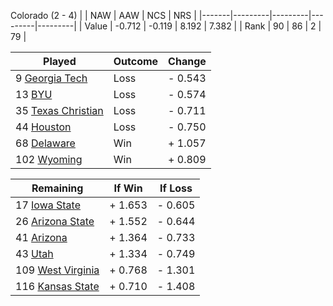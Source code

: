 Colorado (2 - 4)
|       |   NAW   |   AAW   |   NCS   |   NRS   |
|-------|---------|---------|---------|---------|
| Value |  -0.712 |  -0.119 |   8.192 |   7.382 |
| Rank  |      90 |      86 |       2 |      79 |

| Played                    | Outcome    |  Change  |
|---------------------------|------------|----------|
|   9 [Georgia Tech          ](GeorgiaTech)| Loss       | -  0.543 |
|  13 [BYU                   ](BYU)| Loss       | -  0.574 |
|  35 [Texas Christian       ](TexasChristian)| Loss       | -  0.711 |
|  44 [Houston               ](Houston)| Loss       | -  0.750 |
|  68 [Delaware              ](Delaware)| Win        | +  1.057 |
| 102 [Wyoming               ](Wyoming)| Win        | +  0.809 |

| Remaining                 |  If Win  |  If Loss |
|---------------------------|----------|----------|
|  17 [Iowa State            ](IowaState)| +  1.653 | -  0.605 |
|  26 [Arizona State         ](ArizonaState)| +  1.552 | -  0.644 |
|  41 [Arizona               ](Arizona)| +  1.364 | -  0.733 |
|  43 [Utah                  ](Utah)| +  1.334 | -  0.749 |
| 109 [West Virginia         ](WestVirginia)| +  0.768 | -  1.301 |
| 116 [Kansas State          ](KansasState)| +  0.710 | -  1.408 |

